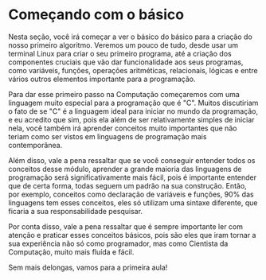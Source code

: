 # Começando com o básico

Nesta seção, você irá começar a ver o básico do básico para a criação do nosso primeiro algoritmo. Veremos um pouco de tudo, desde usar um terminal 
Linux para criar o seu primeiro programa, até a criação dos componentes cruciais que vão dar funcionalidade aos seus programas, como variáveis, funções, operações aritméticas, relacionais, lógicas e entre vários outros elementos importante para a programação.

Para dar esse primeiro passo na Computação começaremos com uma linguagem muito especial para a programação que é "C". Muitos discutiriam o fato de se "C" é a linguagem ideal para iniciar no mundo da programação, e eu acredito que sim, pois ela além de ser relativamente simples de iniciar nela, você também irá aprender conceitos muito importantes que não teriam como ser vistos em linguagens de programação mais contemporânea.

Além disso, vale a pena ressaltar que se você conseguir entender todos os conceitos desse módulo, aprender a grande maioria das linguagens de programação será significativamente mais fácil, pois é importante entender que de certa forma, todas seguem um padrão na sua construção. Então, por exemplo, conceitos como declaração de variáveis e funções, 90% das linguagens tem esses conceitos, eles só utilizam uma sintaxe diferente, que ficaria a sua responsabilidade pesquisar.

Por conta disso, vale a pena ressaltar que é sempre importante ler com atenção e praticar esses conceitos básicos, pois são eles que iram tornar a sua experiência não só como programador, mas como Cientista da Computação, muito mais fluída e fácil.

Sem mais delongas, vamos para a primeira aula!
